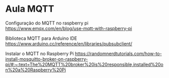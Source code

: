 # Aula MQTT

Configuração do MQTT no raspberry pi
https://www.emqx.com/en/blog/use-mqtt-with-raspberry-pi

Biblioteca MQTT para Arduino IDE
https://www.arduino.cc/reference/en/libraries/pubsubclient/

Instalar o MQTT no Raspberry Pi
https://randomnerdtutorials.com/how-to-install-mosquitto-broker-on-raspberry-pi/#:~:text=The%20MQTT%20broker%20is%20responsible,installed%20on%20a%20Raspberry%20Pi